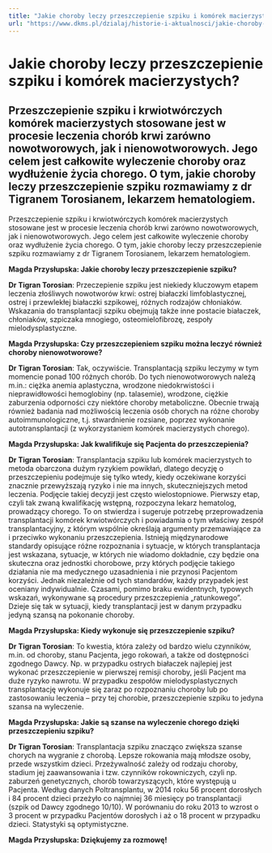 ```yaml
---
title: "Jakie choroby leczy przeszczepienie szpiku i komórek macierzystych?"
url: "https://www.dkms.pl/dzialaj/historie-i-aktualnosci/jakie-choroby-leczy-przeszczepienie-szpiku-i-komorek-macierzystych"
---
```


# Jakie choroby leczy przeszczepienie szpiku i komórek macierzystych?

## Przeszczepienie szpiku i krwiotwórczych komórek macierzystych stosowane jest w procesie leczenia chorób krwi zarówno nowotworowych, jak i nienowotworowych. Jego celem jest całkowite wyleczenie choroby oraz wydłużenie życia chorego. O tym, jakie choroby leczy przeszczepienie szpiku rozmawiamy z dr Tigranem Torosianem, lekarzem hematologiem.


Przeszczepienie szpiku i krwiotwórczych komórek macierzystych stosowane jest w procesie leczenia chorób krwi zarówno nowotworowych, jak i nienowotworowych. Jego celem jest całkowite wyleczenie choroby oraz wydłużenie życia chorego. O tym, jakie choroby leczy przeszczepienie szpiku rozmawiamy z dr Tigranem Torosianem, lekarzem hematologiem.


**Magda Przysłupska: Jakie choroby leczy przeszczepienie szpiku?**


**Dr Tigran Torosian**: Przeczepienie szpiku jest niekiedy kluczowym etapem leczenia złośliwych nowotworów krwi: ostrej białaczki limfoblastycznej, ostrej i przewlekłej białaczki szpikowej, różnych rodzajów chłoniaków. Wskazania do transplantacji szpiku obejmują także inne postacie białaczek, chłoniaków, szpiczaka mnogiego, osteomielofibrozę, zespoły mielodysplastyczne.


 


**Magda Przysłupska: Czy przeszczepieniem szpiku można leczyć również choroby nienowotworowe?**


**Dr Tigran Torosian**: Tak, oczywiście. Transplantacją szpiku leczymy w tym momencie ponad 100 różnych chorób. Do tych nienowotworowych należą m.in.: ciężka anemia aplastyczna, wrodzone niedokrwistości i nieprawidłowości hemoglobiny (np. talasemie), wrodzone, ciężkie zaburzenia odporności czy niektóre choroby metaboliczne. Obecnie trwają również badania nad możliwością leczenia osób chorych na różne choroby autoimmunologiczne, t.j. stwardnienie rozsiane, poprzez wykonanie autotransplantacji (z wykorzystaniem komórek macierzystych chorego).


 


**Magda Przysłupska: Jak kwalifikuje się Pacjenta do przeszczepienia?**


**Dr Tigran Torosian**: Transplantacja szpiku lub komórek macierzystych to metoda obarczona dużym ryzykiem powikłań, dlatego decyzję o przeszczepieniu podejmuje się tylko wtedy, kiedy oczekiwane korzyści znacznie przewyższają ryzyko i nie ma innych, skuteczniejszych metod leczenia. Podjęcie takiej decyzji jest często wielostopniowe. Pierwszy etap, czyli tak zwaną kwalifikację wstępną, rozpoczyna lekarz hematolog, prowadzący chorego. To on stwierdza i sugeruje potrzebę przeprowadzenia transplantacji komórek krwiotwórczych i powiadamia o tym właściwy zespół transplantacyjny, z którym wspólnie określają argumenty przemawiające za i przeciwko wykonaniu przeszczepienia. Istnieją międzynarodowe standardy opisujące różne rozpoznania i sytuacje, w których transplantacja jest wskazana, sytuacje, w których nie wiadomo dokładnie, czy będzie ona skuteczna oraz jednostki chorobowe, przy których podjęcie takiego działania nie ma medycznego uzasadnienia i nie przynosi Pacjentom korzyści. Jednak niezależnie od tych standardów, każdy przypadek jest oceniany indywidualnie. Czasami, pomimo braku ewidentnych, typowych wskazań, wykonywane są procedury przeszczepienia „ratunkowego”. Dzieje się tak w sytuacji, kiedy transplantacji jest w danym przypadku jedyną szansą na pokonanie choroby.


 


**Magda Przysłupska: Kiedy wykonuje się przeszczepienie szpiku?**


**Dr Tigran Torosian**: To kwestia, która zależy od bardzo wielu czynników, m.in. od choroby, stanu Pacjenta, jego rokowań, a także od dostępności zgodnego Dawcy. Np. w przypadku ostrych białaczek najlepiej jest wykonać przeszczepienie w pierwszej remisji choroby, jeśli Pacjent ma duże ryzyko nawrotu. W przypadku zespołów mielodysplastycznych transplantację wykonuje się zaraz po rozpoznaniu choroby lub po zastosowaniu leczenia – przy tej chorobie, przeszczepienie szpiku to jedyna szansa na wyleczenie. 


 


**Magda Przysłupska: Jakie są szanse na wyleczenie chorego dzięki przeszczepieniu szpiku?**


**Dr Tigran Torosian**: Transplantacja szpiku znacząco zwiększa szanse chorych na wygranie z chorobą. Lepsze rokowania mają młodsze osoby, przede wszystkim dzieci. Przeżywalność zależy od rodzaju choroby, stadium jej zaawansowania i tzw. czynników rokowniczych, czyli np. zaburzeń genetycznych, chorób towarzyszących, które występują u Pacjenta. Według danych Poltransplantu, w 2014 roku 56 procent dorosłych i 84 procent dzieci przeżyło co najmniej 36 miesięcy po transplantacji (szpik od Dawcy zgodnego 10/10\). W porównaniu do roku 2013 to wzrost o 3 procent w przypadku Pacjentów dorosłych i aż o 18 procent w przypadku dzieci. Statystyki są optymistyczne.


 


**Magda Przysłupska: Dziękujemy za rozmowę!**


